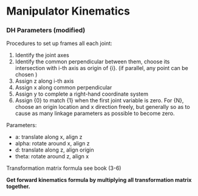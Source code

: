 # Manipulator Kinematics

### DH Parameters (modified)

Procedures to set up frames all each joint:

1. Identify the joint axes
2. Identify the common perpendicular between them, choose its intersection with i-th axis as origin of {i}. (if parallel, any point can be chosen )
3. Assign z along i-th axis
4. Assign x along common perpendicular
5. Assign y to complete a right-hand coordinate system
6. Assign {0} to match {1} when the first joint variable is zero. For {N}, choose an origin location and x direction freely, but generally so as to cause as many linkage parameters as possible to become zero.

Parameters:

- a: translate along x, align z
- alpha: rotate around x, align z
- d: translate along z, align origin
- theta: rotate around z, align x

Transformation matrix formula see book (3-6)

**Get forward kinematics formula by multiplying all transformation matrix together.**